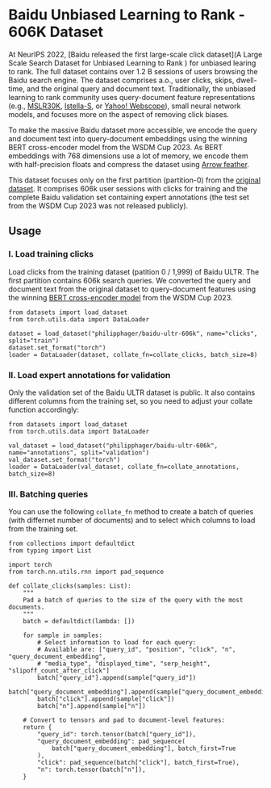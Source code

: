 # Baidu Unbiased Learning to Rank - 606K Dataset
At NeurIPS 2022, [Baidu released the first large-scale click dataset](A Large Scale Search Dataset for Unbiased Learning to Rank
) for unbiased learing to rank. The full dataset contains over 1.2 B sessions of users browsing the Baidu search engine. The dataset comprises a.o., user clicks, skips, dwell-time, and the original query and document text. Traditionally, the unbiased learning to rank community uses query-document feature representations (e.g., [MSLR30K](https://www.microsoft.com/en-us/research/project/mslr/), [Istella-S](http://quickrank.isti.cnr.it/istella-dataset/), or [Yahoo! Webscope](https://webscope.sandbox.yahoo.com/catalog.php?datatype=c)), small neural network models, and focuses more on the aspect of removing click biases.

To make the massive Baidu dataset more accessible, we encode the query and document text into query-document embeddings using the winning BERT cross-encoder model from the WSDM Cup 2023. As BERT embeddings with 768 dimensions use a lot of memory, we encode them with half-precision floats and compress the dataset using [Arrow feather](https://arrow.apache.org/docs/python/feather.html). 

This dataset focuses only on the first partition (partition-0) from the [original dataset](https://drive.google.com/drive/folders/1Q3bzSgiGh1D5iunRky6mb89LpxfAO73J). It comprises 606k user sessions with clicks for training and the complete Baidu validation set containing expert annotations (the test set from the WSDM Cup 2023 was not released publicly).

## Usage
### I. Load training clicks
Load clicks from the training dataset (patition 0 / 1,999) of Baidu ULTR. The first partition contains 606k search queries. We converted the query and document text from the original dataset to query-document features using the winning [BERT cross-encoder model](https://github.com/lixsh6/Tencent_wsdm_cup2023/tree/main/pytorch_unbias/) from the WSDM Cup 2023.

```
from datasets import load_dataset
from torch.utils.data import DataLoader

dataset = load_dataset("philipphager/baidu-ultr-606k", name="clicks", split="train")
dataset.set_format("torch")
loader = DataLoader(dataset, collate_fn=collate_clicks, batch_size=8)
```

### II. Load expert annotations for validation
Only the validation set of the Baidu ULTR dataset is public. It also contains different columns from the training set, so you need to adjust your collate function accordingly:

```
from datasets import load_dataset
from torch.utils.data import DataLoader

val_dataset = load_dataset("philipphager/baidu-ultr-606k", name="annotations", split="validation")
val_dataset.set_format("torch")
loader = DataLoader(val_dataset, collate_fn=collate_annotations, batch_size=8)
```

### III. Batching queries
You can use the following `collate_fn` method to create a batch of queries (with differnet number of documents) and to select which columns to load from the training set.
```
from collections import defaultdict
from typing import List

import torch
from torch.nn.utils.rnn import pad_sequence

def collate_clicks(samples: List):
    """
    Pad a batch of queries to the size of the query with the most documents.
    """
    batch = defaultdict(lambda: [])

    for sample in samples:
        # Select information to load for each query:
        # Available are: ["query_id", "position", "click", "n", "query_document_embedding",
        # "media_type", "displayed_time", "serp_height", "slipoff_count_after_click"]
        batch["query_id"].append(sample["query_id"])
        batch["query_document_embedding"].append(sample["query_document_embedding"])
        batch["click"].append(sample["click"])
        batch["n"].append(sample["n"])

    # Convert to tensors and pad to document-level features:
    return {
        "query_id": torch.tensor(batch["query_id"]),
        "query_document_embedding": pad_sequence(
            batch["query_document_embedding"], batch_first=True
        ),
        "click": pad_sequence(batch["click"], batch_first=True),
        "n": torch.tensor(batch["n"]),
    }
```
